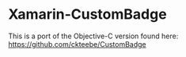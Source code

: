 Xamarin-CustomBadge
===================

This is a port of the Objective-C version found here: https://github.com/ckteebe/CustomBadge


